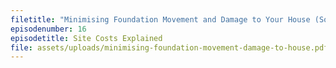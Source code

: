 ```yaml
---
filetitle: "Minimising Foundation Movement and Damage to Your House (Source: VBA)"
episodenumber: 16
episodetitle: Site Costs Explained
file: assets/uploads/minimising-foundation-movement-damage-to-house.pdf
---
```

